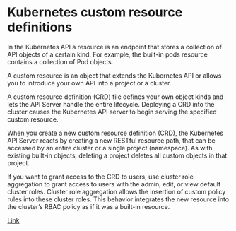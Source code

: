 # Kubernetes custom resource definitions

In the Kubernetes API a resource is an endpoint that stores a collection of API objects of a certain kind. For example, the built-in pods resource contains a collection of Pod objects.

A custom resource is an object that extends the Kubernetes API or allows you to introduce your own API into a project or a cluster.

A custom resource definition (CRD) file defines your own object kinds and lets the API Server handle the entire lifecycle. Deploying a CRD into the cluster causes the Kubernetes API server to begin serving the specified custom resource.

When you create a new custom resource definition (CRD), the Kubernetes API Server reacts by creating a new RESTful resource path, that can be accessed by an entire cluster or a single project (namespace). As with existing built-in objects, deleting a project deletes all custom objects in that project.

If you want to grant access to the CRD to users, use cluster role aggregation to grant access to users with the admin, edit, or view default cluster roles. Cluster role aggregation allows the insertion of custom policy rules into these cluster roles. This behavior integrates the new resource into the cluster’s RBAC policy as if it was a built-in resource.


[Link ](https://docs.okd.io/latest/admin_guide/custom_resource_definitions.html)
